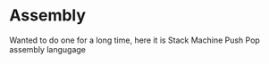 # Assembly
Wanted to do one for a long time, here it is Stack Machine Push Pop assembly langugage  
